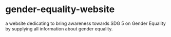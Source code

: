 # gender-equality-website
a website dedicating to bring awareness towards SDG 5 on Gender Equality by supplying all information about gender equality.
